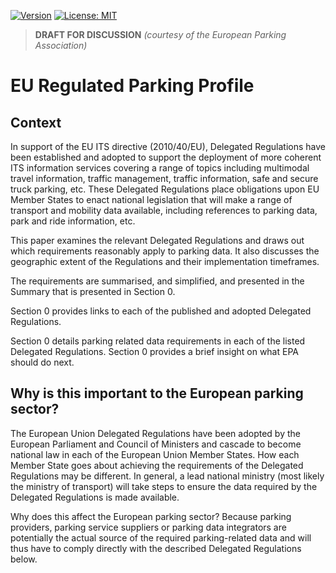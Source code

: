 [![Version](https://img.shields.io/badge/version-0%2E6-important)](#)
[![License: MIT](https://img.shields.io/badge/License-MIT-yellow.svg)](LICENSE)

> **DRAFT FOR DISCUSSION**
> _(courtesy of the European Parking Association)_

# EU Regulated Parking Profile
## Context
In support of the EU ITS directive (2010/40/EU), Delegated Regulations have been established and
adopted to support the deployment of more coherent ITS information services covering a range of topics including multimodal travel information, traffic management, traffic information, safe and secure truck parking, etc. These Delegated Regulations place obligations upon EU Member States to enact national legislation that will make a range of transport and mobility data available, including references to parking data, park and ride information, etc.

This paper examines the relevant Delegated Regulations and draws out which requirements reasonably apply to parking data. It also discusses the geographic extent of the Regulations and their implementation timeframes.

The requirements are summarised, and simplified, and presented in the Summary that is presented in Section 0.

Section 0 provides links to each of the published and adopted Delegated Regulations.

Section 0 details parking related data requirements in each of the listed Delegated Regulations. Section 0 provides a brief insight on what EPA should do next.

## Why is this important to the European parking sector?
The European Union Delegated Regulations have been adopted by the European Parliament and Council of Ministers and cascade to become national law in each of the European Union Member States. How each Member State goes about achieving the requirements of the Delegated Regulations may be different. In general, a lead national ministry (most likely the ministry of transport) will take steps to ensure the data required by the Delegated Regulations is made available.

Why does this affect the European parking sector? Because parking providers, parking service suppliers or parking data integrators are potentially the actual source of the required parking-related data and will thus have to comply directly with the described Delegated Regulations below.
